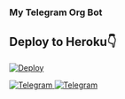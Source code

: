 ### My Telegram Org Bot

## Deploy to Heroku👇

[![Deploy](https://www.herokucdn.com/deploy/button.svg)](https://dashboard.heroku.com/new?button-url=https%3A%2F%2Fgithub.com%2FAnonymous-sk%2FTelegram-Org-NsBot&template=https%3A%2F%2Fgithub.com%2FAnonymous-sk%2FTelegram-Org-NSBot)


</a>
    <a href="https://telegram.me/NS_bot_Supporters">
        <img
            src="https://img.shields.io/badge/Support Group-blue?&style=for-the-badge&logo=Telegram"
            alt="Telegram"
        >



</a>
    <a href="https://telegram.me/NS_Bot_Updates">
        <img
            src="https://img.shields.io/badge/Updates Channel-blue?&style=for-the-badge&logo=Telegram"
            alt="Telegram"
        >
